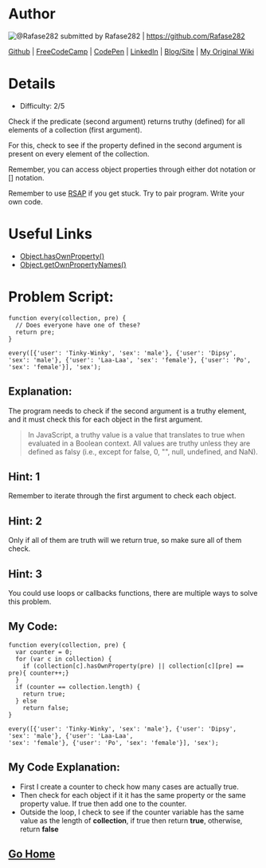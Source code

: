 # Author

![@Rafase282](https://avatars0.githubusercontent.com/Rafase282?&s=128) submitted by Rafase282 | https://github.com/Rafase282

[Github](https://github.com/Rafase282) |
[FreeCodeCamp](http://www.freecodecamp.com/rafase282) | 
[CodePen](http://codepen.io/Rafase282/) |
[LinkedIn](https://www.linkedin.com/in/rafase282) |
[Blog/Site](https://rafase282.wordpress.com/) |
[My Original Wiki](http://rafase282.github.io/My-FreeCodeCamp-Code/)

# Details

* Difficulty: 2/5

Check if the predicate (second argument) returns truthy (defined) for all elements of a collection (first argument).

For this, check to see if the property defined in the second argument is present on every element of the collection.

Remember, you can access object properties through either dot notation or [] notation.

Remember to use [RSAP](http://www.freecodecamp.com/field-guide/how-do-i-get-help-when-I-get-stuck) if you get stuck. Try to pair program. Write your own code.

# Useful Links

* [Object.hasOwnProperty()](https://developer.mozilla.org/en-US/docs/Web/JavaScript/Reference/Global_Objects/Object/hasOwnProperty)
* [Object.getOwnPropertyNames()](https://developer.mozilla.org/en-US/docs/Web/JavaScript/Reference/Global_Objects/Object/getOwnPropertyNames)

# Problem Script:
```
function every(collection, pre) {
  // Does everyone have one of these?
  return pre;
}

every([{'user': 'Tinky-Winky', 'sex': 'male'}, {'user': 'Dipsy', 'sex': 'male'}, {'user': 'Laa-Laa', 'sex': 'female'}, {'user': 'Po', 'sex': 'female'}], 'sex');
```

## Explanation:

The program needs to check if the second argument is a truthy element, and it must check this for each object in the first argument.

>In JavaScript, a truthy value is a value that translates to true when evaluated in a Boolean context. All values are truthy unless they are defined as falsy (i.e., except for false, 0, "", null, undefined, and NaN).

## Hint: 1
Remember to iterate through the first argument to check each object.

## Hint: 2
Only if all of them are truth will we return true, so make sure all of them check.

## Hint: 3
You could use loops or callbacks functions, there are multiple ways to solve this problem.

## My Code:
```
function every(collection, pre) {
  var counter = 0;
  for (var c in collection) {
    if (collection[c].hasOwnProperty(pre) || collection[c][pre] == pre){ counter++;}
  }
  if (counter == collection.length) {
    return true;
  } else 
    return false;
}

every([{'user': 'Tinky-Winky', 'sex': 'male'}, {'user': 'Dipsy', 'sex': 'male'}, {'user': 'Laa-Laa',
'sex': 'female'}, {'user': 'Po', 'sex': 'female'}], 'sex');
```
## My Code Explanation:

* First I create a counter to check how many cases are actually true.
* Then check for each object if it it has the same property or the same property value. If true then add one to the counter.
* Outside the loop, I check to see if the counter variable has the same value as the length of **collection**, if true then return **true**, otherwise, return **false**

## [Go Home](https://github.com/Rafase282/My-FreeCodeCamp-Code/wiki)